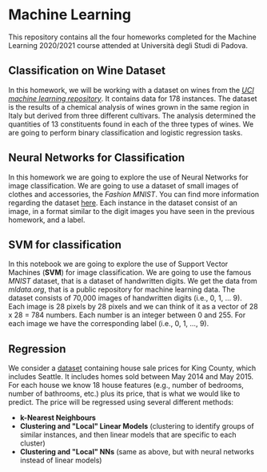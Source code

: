 # Machine Learning

This repository contains all the four homeworks completed for the Machine Learning 2020/2021 course attended at Università degli Studi di Padova.

## Classification on Wine Dataset
In this homework, we will be working with a dataset on wines from the [*UCI machine learning repository*](http://archive.ics.uci.edu/ml/datasets/Wine). It contains data for 178 instances. The dataset is the results of a chemical analysis of wines grown in the same region in Italy but derived from three different cultivars. The analysis determined the quantities of 13 constituents found in each of the three types of wines. We are going to perform binary classification and logistic regression tasks.

## Neural Networks for Classification
In this homework we are going to explore the use of Neural Networks for image classification. We are going to use a dataset of small images of clothes and accessories, the *Fashion MNIST*. You can find more information regarding the dataset [here](https://pravarmahajan.github.io/fashion/). Each instance in the dataset consist of an image, in a format similar to the digit images you have seen in the previous homework, and a label.

## SVM for classification
In this notebook we are going to explore the use of Support Vector Machines (**SVM**) for image classification. We are going to use the famous *MNIST* dataset, that is a dataset of handwritten digits. We get the data from *mldata.org*, that is a public repository for machine learning data. The dataset consists of 70,000 images of handwritten digits (i.e., 0, 1, ... 9). Each image is 28 pixels by 28 pixels and we can think of it as a vector of 28 x 28 = 784 numbers. Each number is an integer between 0 and 255. For each image we have the corresponding label (i.e., 0, 1, ..., 9).

## Regression
We consider a [dataset](https://www.kaggle.com/harlfoxem/housesalesprediction) containing house sale prices for King County, which includes Seattle. It includes homes sold between May 2014 and May 2015. For each house we know 18 house features (e.g., number of bedrooms, number of bathrooms, etc.) plus its price, that is what we would like to predict.
The price will be regressed using several different methods:
- **k-Nearest Neighbours**
- **Clustering and "Local" Linear Models** (clustering to identify groups of similar instances, and then linear models that are specific to each cluster)
- **Clustering and "Local" NNs** (same as above, but with neural networks instead of linear models)
